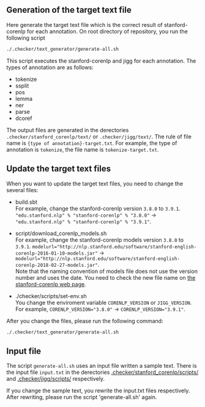 ## Generation of the target text file

Here generate the target text file which is the correct result of stanford-corenlp for each annotation.
On root directory of repository, you run the following script

```bash
./.checker/text_generator/generate-all.sh
```

This script executes the stanford-corenlp and jigg for each annotation.
The types of annotation are as follows:

- tokenize
- ssplit
- pos
- lemma
- ner
- parse
- dcoref  

The output files are generated in the derectories
`.checker/stanford_corenlp/text/` or `.checker/jigg/text/`.
The rule of file name is `{type of annotation}-target.txt`.
For example, the type of annotation is `tokenize`,
the file name is `tokenize-target.txt`.

## Update the target text files

When you want to update the target text files,
you need to change the several files:

- build.sbt  
  For example, change the stanford-corenlp version `3.8.0` to `3.9.1`.
  `"edu.stanford.nlp" % "stanford-corenlp" % "3.8.0"` ->
  `"edu.stanford.nlp" % "stanford-corenlp" % "3.9.1"`.

- script/download_corenlp_models.sh  
  For example, change the stanford-corenlp models version `3.8.0` to `3.9.1`.
  `modelurl="http://nlp.stanford.edu/software/stanford-english-corenlp-2016-01-10-models.jar"` ->
  `modelurl="http://nlp.stanford.edu/software/stanford-english-corenlp-2018-02-27-models.jar"`.  
  Note that the naming convention of models file does not use the version number and uses the date.
  You need to check the new file name on
  [the stanford-corenlp web page](https://stanfordnlp.github.io/CoreNLP/index.html).

- ./checker/scripts/set-env.sh  
  You change the enviroment variable `CORENLP_VERSION` or `JIGG_VERSION`.
  For example, `CORENLP_VERSION="3.8.0"` -> `CORENLP_VERSION="3.9.1"`.

After you change the files, please run the following command:

```bash
./.checker/text_generator/generate-all.sh
```

## Input file

The script `generate-all.sh` uses an input file written a sample text.
There is the input file `input.txt` in the derectories
[.checker/stanford_corenlp/scripts/](../stanford_corenlp/scripts/)
and [.checker/jigg/scripts/](../jigg/scripts/) respectively.

If you change the sample text, you rewrite the input.txt files respectively.
After rewriting, please run the script 'generate-all.sh' again.